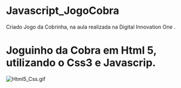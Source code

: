 # Javascript_JogoCobra
Criado Jogo da Cobrinha, na aula realizada na Digital Innovation One
.



# Joguinho da Cobra em Html 5, utilizando o Css3 e Javascrip.
![Html5_Css.gif]()
